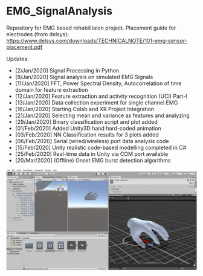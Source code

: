 # EMG_SignalAnalysis
Repository for EMG based rehabilitaion project. Placement guide for electrodes (from delsys): https://www.delsys.com/downloads/TECHNICALNOTE/101-emg-sensor-placement.pdf

Updates:
- [2/Jan/2020]  Signal Processing in Python
- [8/Jan/2020]  Signal analysis on simulated EMG Signals
- [11/Jan/2020] FFT, Power Spectral Density, Autocorrelation of time domain for feature extraction
- [12/Jan/2020] Feature extraction and activity recognition (UCI) Part-I
- [13/Jan/2020] Data collection experiment for single channel EMG
- [16/Jan/2020] Starting Colab and XR Project Integration
- [21/Jan/2020] Selecting mean and variance as features and analyzing
- [29/Jan/2020] Binary classification script and plot added
- [01/Feb/2020] Added Unity3D hand hard-coded animation
- [03/Feb/2020] NN Classification results for 3 plots added
- [06/Feb/2020] Serial (wired/wireless) port data analysis code
- [15/Feb/2020] Unity realistic code-based modelling completed in C#
- [25/Feb/2020] Real-time data in Unity via COM port available
- [20/Mar/2020] (Offline) Onset EMG burst detection algorithms


![Hand](Project_Unity/unity_handMovement.gif)



